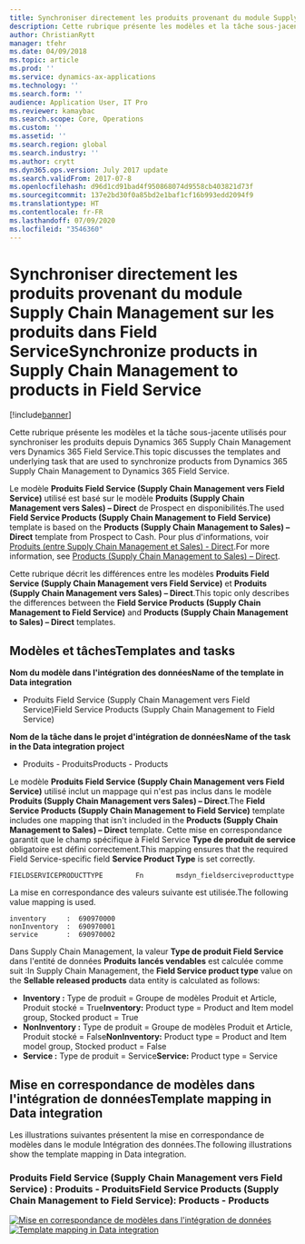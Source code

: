 ```yaml
---
title: Synchroniser directement les produits provenant du module Supply Chain Management sur les produits dans Field Service
description: Cette rubrique présente les modèles et la tâche sous-jacente utilisés pour synchroniser les produits depuis Dynamics 365 Supply Chain Management vers Dynamics 365 Field Service.
author: ChristianRytt
manager: tfehr
ms.date: 04/09/2018
ms.topic: article
ms.prod: ''
ms.service: dynamics-ax-applications
ms.technology: ''
ms.search.form: ''
audience: Application User, IT Pro
ms.reviewer: kamaybac
ms.search.scope: Core, Operations
ms.custom: ''
ms.assetid: ''
ms.search.region: global
ms.search.industry: ''
ms.author: crytt
ms.dyn365.ops.version: July 2017 update
ms.search.validFrom: 2017-07-8
ms.openlocfilehash: d96d1cd91bad4f950868074d9558cb403821d73f
ms.sourcegitcommit: 137e2bd30f0a85bd2e1baf1cf16b993edd2094f9
ms.translationtype: HT
ms.contentlocale: fr-FR
ms.lasthandoff: 07/09/2020
ms.locfileid: "3546360"
---
```

# <a name="synchronize-products-in-supply-chain-management-to-products-in-field-service"></a><span data-ttu-id="cf55a-103">Synchroniser directement les produits provenant du module Supply Chain Management sur les produits dans Field Service</span><span class="sxs-lookup"><span data-stu-id="cf55a-103">Synchronize products in Supply Chain Management to products in Field Service</span></span>

[!include[banner](../includes/banner.md)]

<span data-ttu-id="cf55a-104">Cette rubrique présente les modèles et la tâche sous-jacente utilisés pour synchroniser les produits depuis Dynamics 365 Supply Chain Management vers Dynamics 365 Field Service.</span><span class="sxs-lookup"><span data-stu-id="cf55a-104">This topic discusses the templates and underlying task that are used to synchronize products from Dynamics 365 Supply Chain Management to Dynamics 365  Field Service.</span></span>

<span data-ttu-id="cf55a-105">Le modèle **Produits Field Service (Supply Chain Management vers Field Service)** utilisé est basé sur le modèle **Produits (Supply Chain Management vers Sales) – Direct** de Prospect en disponibilités.</span><span class="sxs-lookup"><span data-stu-id="cf55a-105">The used **Field Service Products (Supply Chain Management to Field Service)** template is based on the **Products (Supply Chain Management to Sales) – Direct** template from Prospect to Cash.</span></span> <span data-ttu-id="cf55a-106">Pour plus d'informations, voir [Produits (entre Supply Chain Management et Sales) - Direct](https://docs.microsoft.com/dynamics365/unified-operations/supply-chain/sales-marketing/products-template-mapping-direct).</span><span class="sxs-lookup"><span data-stu-id="cf55a-106">For more information, see [Products (Supply Chain Management to Sales) – Direct](https://docs.microsoft.com/dynamics365/unified-operations/supply-chain/sales-marketing/products-template-mapping-direct).</span></span>

<span data-ttu-id="cf55a-107">Cette rubrique décrit les différences entre les modèles **Produits Field Service (Supply Chain Management vers Field Service)** et **Produits (Supply Chain Management vers Sales) – Direct**.</span><span class="sxs-lookup"><span data-stu-id="cf55a-107">This topic only describes the differences between the **Field Service Products (Supply Chain Management to Field Service)** and **Products (Supply Chain Management to Sales) – Direct** templates.</span></span>

## <a name="templates-and-tasks"></a><span data-ttu-id="cf55a-108">Modèles et tâches</span><span class="sxs-lookup"><span data-stu-id="cf55a-108">Templates and tasks</span></span>

<span data-ttu-id="cf55a-109">**Nom du modèle dans l'intégration des données**</span><span class="sxs-lookup"><span data-stu-id="cf55a-109">**Name of the template in Data integration**</span></span>

- <span data-ttu-id="cf55a-110">Produits Field Service (Supply Chain Management vers Field Service)</span><span class="sxs-lookup"><span data-stu-id="cf55a-110">Field Service Products (Supply Chain Management to Field Service)</span></span>

<span data-ttu-id="cf55a-111">**Nom de la tâche dans le projet d'intégration de données**</span><span class="sxs-lookup"><span data-stu-id="cf55a-111">**Name of the task in the Data integration project**</span></span>

- <span data-ttu-id="cf55a-112">Produits - Produits</span><span class="sxs-lookup"><span data-stu-id="cf55a-112">Products - Products</span></span>

<span data-ttu-id="cf55a-113">Le modèle **Produits Field Service (Supply Chain Management vers Field Service)** utilisé inclut un mappage qui n'est pas inclus dans le modèle **Produits (Supply Chain Management vers Sales) – Direct**.</span><span class="sxs-lookup"><span data-stu-id="cf55a-113">The **Field Service Products (Supply Chain Management to Field Service)** template includes one mapping that isn't included in the **Products (Supply Chain Management to Sales) – Direct** template.</span></span> <span data-ttu-id="cf55a-114">Cette mise en correspondance garantit que le champ spécifique à Field Service **Type de produit de service** obligatoire est défini correctement.</span><span class="sxs-lookup"><span data-stu-id="cf55a-114">This mapping ensures that the required Field Service-specific field **Service Product Type** is set correctly.</span></span>

```plaintext
FIELDSERVICEPRODUCTTYPE        Fn        msdyn_fieldserciveproducttype
```

<span data-ttu-id="cf55a-115">La mise en correspondance des valeurs suivante est utilisée.</span><span class="sxs-lookup"><span data-stu-id="cf55a-115">The following value mapping is used.</span></span>

```plaintext
inventory     :  690970000
nonInventory  :  690970001 
service       :  690970002 
```

<span data-ttu-id="cf55a-116">Dans Supply Chain Management, la valeur **Type de produit Field Service** dans l'entité de données **Produits lancés vendables** est calculée comme suit :</span><span class="sxs-lookup"><span data-stu-id="cf55a-116">In Supply Chain Management, the **Field Service product type** value on the **Sellable released products** data entity is calculated as follows:</span></span>

- <span data-ttu-id="cf55a-117">**Inventory :** Type de produit = Groupe de modèles Produit et Article, Produit stocké = True</span><span class="sxs-lookup"><span data-stu-id="cf55a-117">**Inventory:** Product type = Product and Item model group, Stocked product = True</span></span>
- <span data-ttu-id="cf55a-118">**NonInventory :** Type de produit = Groupe de modèles Produit et Article, Produit stocké = False</span><span class="sxs-lookup"><span data-stu-id="cf55a-118">**NonInventory:** Product type = Product and Item model group, Stocked product = False</span></span>
- <span data-ttu-id="cf55a-119">**Service :** Type de produit = Service</span><span class="sxs-lookup"><span data-stu-id="cf55a-119">**Service:** Product type = Service</span></span>

## <a name="template-mapping-in-data-integration"></a><span data-ttu-id="cf55a-120">Mise en correspondance de modèles dans l'intégration de données</span><span class="sxs-lookup"><span data-stu-id="cf55a-120">Template mapping in Data integration</span></span>

<span data-ttu-id="cf55a-121">Les illustrations suivantes présentent la mise en correspondance de modèles dans le module Intégration des données.</span><span class="sxs-lookup"><span data-stu-id="cf55a-121">The following illustrations show the template mapping in Data integration.</span></span>

### <a name="field-service-products-supply-chain-management-to-field-service-products---products"></a><span data-ttu-id="cf55a-122">Produits Field Service (Supply Chain Management vers Field Service) : Produits - Produits</span><span class="sxs-lookup"><span data-stu-id="cf55a-122">Field Service Products (Supply Chain Management to Field Service): Products - Products</span></span>

<span data-ttu-id="cf55a-123">[![Mise en correspondance de modèles dans l'intégration de données](./media/FSProduct.png)](./media/FSProduct.png)</span><span class="sxs-lookup"><span data-stu-id="cf55a-123">[![Template mapping in Data integration](./media/FSProduct.png)](./media/FSProduct.png)</span></span>

